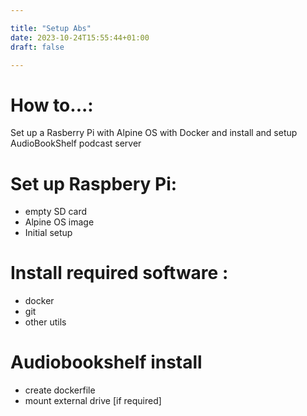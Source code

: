```yaml
---

title: "Setup Abs"
date: 2023-10-24T15:55:44+01:00
draft: false

---
```


# **How to...:**

Set up a Rasberry Pi with Alpine OS with Docker and install and setup AudioBookShelf podcast server

# Set up Raspbery Pi:
- empty SD card
- Alpine OS image
- Initial setup

# Install required software :
- docker
- git
- other utils

# Audiobookshelf install
- create dockerfile
- mount external drive [if required]
